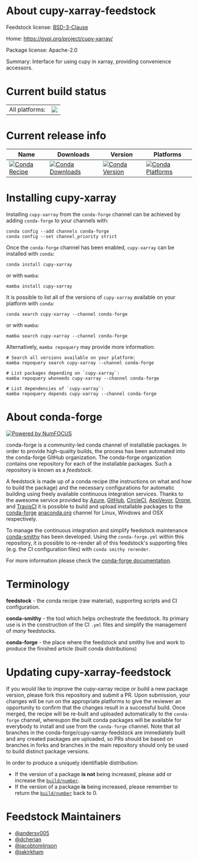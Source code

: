 About cupy-xarray-feedstock
===========================

Feedstock license: [BSD-3-Clause](https://github.com/conda-forge/cupy-xarray-feedstock/blob/main/LICENSE.txt)

Home: https://pypi.org/project/cupy-xarray/

Package license: Apache-2.0

Summary: Interface for using cupy in xarray, providing convenience accessors.

Current build status
====================


<table><tr><td>All platforms:</td>
    <td>
      <a href="https://dev.azure.com/conda-forge/feedstock-builds/_build/latest?definitionId=17176&branchName=main">
        <img src="https://dev.azure.com/conda-forge/feedstock-builds/_apis/build/status/cupy-xarray-feedstock?branchName=main">
      </a>
    </td>
  </tr>
</table>

Current release info
====================

| Name | Downloads | Version | Platforms |
| --- | --- | --- | --- |
| [![Conda Recipe](https://img.shields.io/badge/recipe-cupy--xarray-green.svg)](https://anaconda.org/conda-forge/cupy-xarray) | [![Conda Downloads](https://img.shields.io/conda/dn/conda-forge/cupy-xarray.svg)](https://anaconda.org/conda-forge/cupy-xarray) | [![Conda Version](https://img.shields.io/conda/vn/conda-forge/cupy-xarray.svg)](https://anaconda.org/conda-forge/cupy-xarray) | [![Conda Platforms](https://img.shields.io/conda/pn/conda-forge/cupy-xarray.svg)](https://anaconda.org/conda-forge/cupy-xarray) |

Installing cupy-xarray
======================

Installing `cupy-xarray` from the `conda-forge` channel can be achieved by adding `conda-forge` to your channels with:

```
conda config --add channels conda-forge
conda config --set channel_priority strict
```

Once the `conda-forge` channel has been enabled, `cupy-xarray` can be installed with `conda`:

```
conda install cupy-xarray
```

or with `mamba`:

```
mamba install cupy-xarray
```

It is possible to list all of the versions of `cupy-xarray` available on your platform with `conda`:

```
conda search cupy-xarray --channel conda-forge
```

or with `mamba`:

```
mamba search cupy-xarray --channel conda-forge
```

Alternatively, `mamba repoquery` may provide more information:

```
# Search all versions available on your platform:
mamba repoquery search cupy-xarray --channel conda-forge

# List packages depending on `cupy-xarray`:
mamba repoquery whoneeds cupy-xarray --channel conda-forge

# List dependencies of `cupy-xarray`:
mamba repoquery depends cupy-xarray --channel conda-forge
```


About conda-forge
=================

[![Powered by
NumFOCUS](https://img.shields.io/badge/powered%20by-NumFOCUS-orange.svg?style=flat&colorA=E1523D&colorB=007D8A)](https://numfocus.org)

conda-forge is a community-led conda channel of installable packages.
In order to provide high-quality builds, the process has been automated into the
conda-forge GitHub organization. The conda-forge organization contains one repository
for each of the installable packages. Such a repository is known as a *feedstock*.

A feedstock is made up of a conda recipe (the instructions on what and how to build
the package) and the necessary configurations for automatic building using freely
available continuous integration services. Thanks to the awesome service provided by
[Azure](https://azure.microsoft.com/en-us/services/devops/), [GitHub](https://github.com/),
[CircleCI](https://circleci.com/), [AppVeyor](https://www.appveyor.com/),
[Drone](https://cloud.drone.io/welcome), and [TravisCI](https://travis-ci.com/)
it is possible to build and upload installable packages to the
[conda-forge](https://anaconda.org/conda-forge) [anaconda.org](https://anaconda.org/)
channel for Linux, Windows and OSX respectively.

To manage the continuous integration and simplify feedstock maintenance
[conda-smithy](https://github.com/conda-forge/conda-smithy) has been developed.
Using the ``conda-forge.yml`` within this repository, it is possible to re-render all of
this feedstock's supporting files (e.g. the CI configuration files) with ``conda smithy rerender``.

For more information please check the [conda-forge documentation](https://conda-forge.org/docs/).

Terminology
===========

**feedstock** - the conda recipe (raw material), supporting scripts and CI configuration.

**conda-smithy** - the tool which helps orchestrate the feedstock.
                   Its primary use is in the construction of the CI ``.yml`` files
                   and simplify the management of *many* feedstocks.

**conda-forge** - the place where the feedstock and smithy live and work to
                  produce the finished article (built conda distributions)


Updating cupy-xarray-feedstock
==============================

If you would like to improve the cupy-xarray recipe or build a new
package version, please fork this repository and submit a PR. Upon submission,
your changes will be run on the appropriate platforms to give the reviewer an
opportunity to confirm that the changes result in a successful build. Once
merged, the recipe will be re-built and uploaded automatically to the
`conda-forge` channel, whereupon the built conda packages will be available for
everybody to install and use from the `conda-forge` channel.
Note that all branches in the conda-forge/cupy-xarray-feedstock are
immediately built and any created packages are uploaded, so PRs should be based
on branches in forks and branches in the main repository should only be used to
build distinct package versions.

In order to produce a uniquely identifiable distribution:
 * If the version of a package **is not** being increased, please add or increase
   the [``build/number``](https://docs.conda.io/projects/conda-build/en/latest/resources/define-metadata.html#build-number-and-string).
 * If the version of a package **is** being increased, please remember to return
   the [``build/number``](https://docs.conda.io/projects/conda-build/en/latest/resources/define-metadata.html#build-number-and-string)
   back to 0.

Feedstock Maintainers
=====================

* [@andersy005](https://github.com/andersy005/)
* [@dcherian](https://github.com/dcherian/)
* [@jacobtomlinson](https://github.com/jacobtomlinson/)
* [@jakirkham](https://github.com/jakirkham/)

